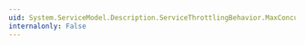 ```yaml
---
uid: System.ServiceModel.Description.ServiceThrottlingBehavior.MaxConcurrentSessions
internalonly: False
---
```

